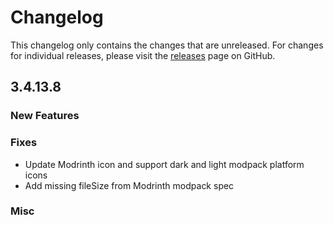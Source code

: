 # Changelog

This changelog only contains the changes that are unreleased. For changes for individual releases, please visit the
[releases](https://github.com/ATLauncher/ATLauncher/releases) page on GitHub.

## 3.4.13.8

### New Features

### Fixes
- Update Modrinth icon and support dark and light modpack platform icons
- Add missing fileSize from Modrinth modpack spec

### Misc
